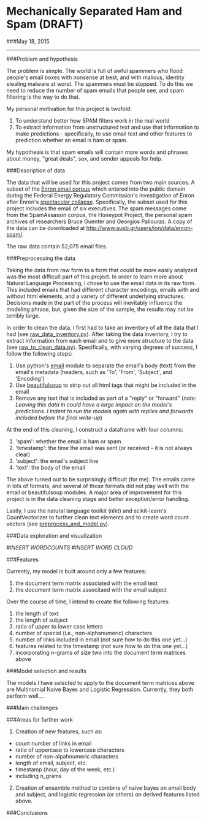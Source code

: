 # Mechanically Separated Ham and Spam (DRAFT)
###May 18, 2015

****

###Problem and hypothesis

The problem is simple. The world is full of awful spammers who flood people's email boxes with nonsense at best, and with malious, identity stealing malware at worst. The spammers must be stopped. To do this we need to reduce the number of spam emails that people see, and spam filtering is the way to do that.

My personal motivation for this project is twofold:

1. To understand better how SPAM filters work in the real world
2. To extract information from unstructured text and use that information to make predictions - specifically, to use email text and other features to prediction whether an email is ham or spam.


My hypothesis is that spam emails will contain more words and phrases about money, "great deals", sex, and sender appeals for help.

###Description of data

The data that will be used for this project comes from two main sources. A subset of the [Enron email corpus](https://www.cs.cmu.edu/~./enron/) which entered into the public domain during the Federal Energy Regulatory Commission's investigation of Enron after Enron's [spectacular collapse](http://www.salon.com/2003/10/14/enron_22/). Specifically, the subset used for this project includes the email of six executives. The spam messages come from the SpamAssassin corpus, the Honeypot Project, the personal spam archives of researchers Bruce Guenter and Georgios Paliouras. A copy of the data can be downloaded at http://www.aueb.gr/users/ion/data/enron-spam/.

The raw data contain 52,075 email files.

###Preprocessing the data

Taking the data from raw form to a form that could be more easily analyzed was the most difficult part of this project. In order to learn more about Natural Language Processing, I chose to use the email data in its raw form. This included emails that had different character encodings, emails with and without html elements, and a variety of different underlying structures. Decisions made in the part of the process will inevitably influence the modeling phrase, but, given the size of the sample, the results may not be terribly large.

In order to clean the data, I first had to take an inventory of all the data that I had (see [ raw\_data\_inventory.py](https://github.com/jw-ml/dat5\_spam-filter/blob/master/code/raw\_data\_inventory.py)). After taking the data inventory, I try to extract information from each email and to give more structure to the data (see [raw\_to\_clean\_data.py](https://github.com/jw-ml/dat5_spam-filter/blob/master/code/raw_to_clean_data.py)). Specifically, with varying degrees of success, I follow the following steps:

1. Use python's [email](https://docs.python.org/2/library/email.html) module to separate the email's body (text) from the email's metadata (headers, such as 'To', 'From', 'Subject', and 'Encoding')
2. Use [beautifulsoup](http://www.crummy.com/software/BeautifulSoup/) to strip out all html tags that might be included in the email
3. Remove any text that is included as part of a "reply" or "forward" (_note: Leaving this data in could have a large impact on the model's predictions. I indent to run the models again with replies and forwards included before the final write-up_)

At the end of this cleaning, I construct a dataframe with four columns:
1. 'spam': whether the email is ham or spam
2. 'timestamp': the time the email was sent (or received - it is not always clear)
3. 'subject': the email's subject line
4. 'text': the body of the email

The above turned out to be surprisingly difficult (for me). The emails came in lots of formats, and several of those formats did not play well with the email or beautifulsoup modules. A major area of improvement for this project is in the data cleaning stage and better exception/error handling.

Lastly, I use the natural language toolkit (nlkt) and scikit-learn's CountVectorizer to further clean text elements and to create word count vectors (see [preprocess\_and\_model.py](https://github.com/jw-ml/dat5_spam-filter/blob/master/code/preprocess_and_model.py)).

###Data exploration and visualization

#_INSERT WORDCOUNTS_
#_INSERT WORD CLOUD_

###Features

Currently, my model is built around only a few features:
1. the document term matrix associated with the email text
2. the document term matrix associtaed with the email subject

Over the course of time, I intend to create the following features:
1. the length of text
2. the length of subject
3. ratio of upper to lower case letters
4. number of special (i.e., non-alphanumeric) characters
5. number of links included in email (not sure how to do this one yet...)
6. features related to the timestamp (not sure how to do this one yet...)
7. incorporating n-grams of size two into the document term matrices above


###Model selection and results

The models I have selected to apply to the document term matrices above are Multinomial Naive Bayes and Logistic Regression. Currently, they both perform well....

###Main challenges

###Areas for further work

1. Creation of new features, such as:
  * count number of links in email
  * ratio of uppercase to lowercase characters
  * number of non-alpahnumeric characters
  * length of email, subject, etc.
  * timestamp (hour, day of the week, etc.)
  * including n_grams
2. Creation of ensemble method to combine of naive bayes on email body and subject, and logistic regression (or others) on derived features listed above.

###Conclusions
